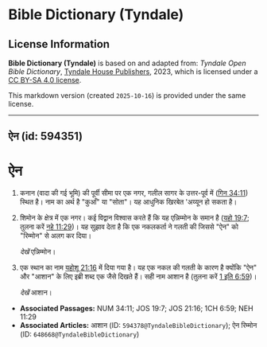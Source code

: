 # Bible Dictionary (Tyndale)

## License Information

**Bible Dictionary (Tyndale)** is based on and adapted from: _Tyndale Open Bible Dictionary_, [Tyndale House Publishers](https://tyndaleopenresources.com/), 2023, which is licensed under a [CC BY-SA 4.0 license](https://creativecommons.org/licenses/by-sa/4.0/legalcode.en).

This markdown version (created `2025-10-16`) is provided under the same license.



--------------------------------

## ऐन (id: 594351)

ऐन
==

1. कनान (वादा की गई भूमि) की पूर्वी सीमा पर एक नगर, गलील सागर के उत्तर\-पूर्व में ([गिन 34:11](https://ref.ly/Num34:11)) स्थित है। नाम का अर्थ है "कुआँ" या "सोता"। यह आधुनिक खिरबेत 'अय्यून हो सकता है।
2. शिमोन के क्षेत्र में एक नगर। कई विद्वान विश्वास करते हैं कि यह एन्निम्मोन के समान है ([यहो 19:7](https://ref.ly/Josh19:7); तुलना करें [नहे 11:29](https://ref.ly/Neh11:29))। यह सुझाव देता है कि एक नकलकर्ता ने गलती की जिससे "ऐन" को "रिम्मोन" से अलग कर दिया।

    *देखें*  एन्निम्मोन।

3. एक स्थान का नाम [यहोशू 21:16](https://ref.ly/Josh21:16) में दिया गया है। यह एक नकल की गलती के कारण है क्योंकि "ऐन" और "आशान" के लिए इब्री शब्द एक जैसे दिखते हैं। सही नाम आशान है (तुलना करें [1 इति 6:59](https://ref.ly/1Chr6:59))।

    *देखें* आशान।

* **Associated Passages:** NUM 34:11; JOS 19:7; JOS 21:16; 1CH 6:59; NEH 11:29
* **Associated Articles:** आशान (ID: `594378@TyndaleBibleDictionary`); ऐन रिम्मोन (ID: `648668@TyndaleBibleDictionary`)

